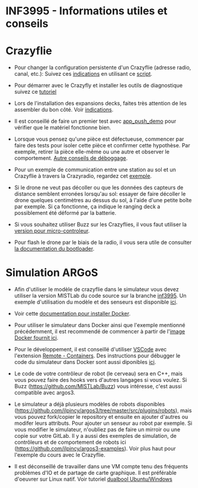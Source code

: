 # INF3995 - Informations utiles et conseils

# Crazyflie

- Pour changer la configuration persistente d'un Crazyflie (adresse radio, canal, etc.): Suivez ces [indications](https://github.com/bitcraze/crazyflie-lib-python/blob/master/docs/development/eeprom.md) en utilisant ce [script](https://github.com/bitcraze/crazyflie-lib-python/blob/master/examples/write-eeprom.py).

- Pour démarrer avec le Crazyfly et installer les outils de diagnostique suivez ce [tutoriel](https://www.bitcraze.io/documentation/tutorials/getting-started-with-crazyflie-2-x/)

- Lors de l'installation des expansions decks, faites très attention de les assembler du bon côté. Voir [indications](https://www.bitcraze.io/documentation/tutorials/getting-started-with-expansion-decks/).

- Il est conseillé de faire un premier test avec [app_push_demo](https://github.com/bitcraze/crazyflie-firmware/tree/master/examples/demos/app_push_demo) pour vérifier que le matériel fonctionne bien.

- Lorsque vous pensez qu'une pièce est défectueuse, commencer par faire des tests pour isoler cette pièce et confirmer cette hypothèse. Par exemple, retirer la pièce elle-même ou une autre et observer le comportement. [Autre conseils de déboggage](https://www.bitcraze.io/support/troubleshooting/).

- Pour un exemple de communication entre une station au sol et un Crazyflie à travers la Crazyradio, regardez cet [exemple](https://github.com/bitcraze/crazyflie-firmware/tree/master/examples/app_appchannel_test).

- Si le drone ne veut pas décoller ou que les données des capteurs de distance semblent erronées lorsqu'au sol: essayer de faire décoller le drone quelques centimètres au dessus du sol, à l'aide d'une petite boîte par exemple. Si ça fonctionne, ça indique le ranging deck a possiblement été déformé par la batterie.

- Si vous souhaitez utiliser Buzz sur les Crazyflies, il vous faut utiliser la [version pour micro-controleur](https://github.com/MISTLab/BittyBuzz).

- Pour flash le drone par le biais de la radio, il vous sera utile de consulter [la documentation du bootloader](https://www.bitcraze.io/documentation/repository/crazyflie-clients-python/master/functional-areas/cfloader/).

# Simulation ARGoS

- Afin d'utiliser le modèle de crazyflie dans le simulateur vous devez utiliser la version MISTLab du code source sur la branche [inf3995](https://github.com/MISTLab/argos3). Un exemple d'utilisation du modèle et des senseurs est disponible [ici](https://github.com/MISTLab/argos3-examples/blob/inf3995/experiments/crazyflie_sensing.argos).

- Voir cette [documentation pour installer Docker](https://docs.docker.com/get-docker/).

- Pour utiliser le simulateur dans Docker ainsi que l'exemple mentionné précédemment, il est recommendé de commencer à partir de l'[image Docker fournit ici](https://github.com/lajoiepy/argos3_docker_example).

- Pour le développement, il est conseillé d'utiliser [VSCode](https://code.visualstudio.com/) avec l'extension [Remote - Containers](https://marketplace.visualstudio.com/items?itemName=ms-vscode-remote.remote-containers). Des instructions pour débugger le code du simulateur dans Docker sont aussi diponibles [ici](https://github.com/lajoiepy/argos3_docker_example).

- Le code de votre contrôleur de robot (le cerveau) sera en C++, mais vous pouvez faire des hooks vers d'autres langages si vous voulez. Si Buzz (https://github.com/MISTLab/Buzz) vous intéresse, c'est aussi compatible avec argos3. 

- Le simulateur a déjà plusieurs modèles de robots disponibles (https://github.com/ilpincy/argos3/tree/master/src/plugins/robots), mais vous pouvez fork/copier le repository et ensuite en ajouter d'autres ou modifer leurs attributs. Pour ajouter un senseur au robot par exemple. Si vous modifier le simulateur, n'oubliez pas de faire un mirroir ou une copie sur votre GitLab. Il y a aussi des exemples de simulation, de contrôleurs et de comportement de robots ici (https://github.com/ilpincy/argos3-examples). Voir plus haut pour l'exemple du cours avec le Crazyflie.

- Il est déconseillé de travailler dans une VM compte tenu des fréquents problèmes d'IO et de partage de carte graphique. Il est préférable d'oeuvrer sur Linux natif. Voir tutoriel [dualbool Ubuntu/Windows](https://itsfoss.com/install-ubuntu-1404-dual-boot-mode-windows-8-81-uefi/)

